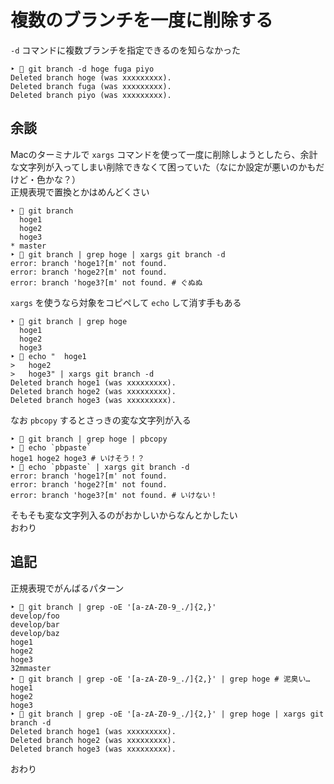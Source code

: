 # 複数のブランチを一度に削除する

`-d` コマンドに複数ブランチを指定できるのを知らなかった

```
‣ 🐌 git branch -d hoge fuga piyo
Deleted branch hoge (was xxxxxxxxx).
Deleted branch fuga (was xxxxxxxxx).
Deleted branch piyo (was xxxxxxxxx).
```

## 余談

Macのターミナルで `xargs` コマンドを使って一度に削除しようとしたら、余計な文字列が入ってしまい削除できなくて困っていた（なにか設定が悪いのかもだけど・色かな？）  
正規表現で置換とかはめんどくさい

```
‣ 🍤 git branch
  hoge1
  hoge2
  hoge3
* master
‣ 🍣 git branch | grep hoge | xargs git branch -d
error: branch 'hoge1?[m' not found.
error: branch 'hoge2?[m' not found.
error: branch 'hoge3?[m' not found. # ぐぬぬ
```

`xargs` を使うなら対象をコピペして `echo` して消す手もある

```
‣ 🐬 git branch | grep hoge
  hoge1
  hoge2
  hoge3
‣ 🐥 echo "  hoge1
>   hoge2
>   hoge3" | xargs git branch -d
Deleted branch hoge1 (was xxxxxxxxx).
Deleted branch hoge2 (was xxxxxxxxx).
Deleted branch hoge3 (was xxxxxxxxx).
```

なお `pbcopy` するとさっきの変な文字列が入る

```
‣ 🍡 git branch | grep hoge | pbcopy
‣ 🐳 echo `pbpaste`
hoge1 hoge2 hoge3 # いけそう！？
‣ 🌵 echo `pbpaste` | xargs git branch -d
error: branch 'hoge1?[m' not found.
error: branch 'hoge2?[m' not found.
error: branch 'hoge3?[m' not found. # いけない！
```

そもそも変な文字列入るのがおかしいからなんとかしたい  
おわり

## 追記

正規表現でがんばるパターン

```
‣ 🐬 git branch | grep -oE '[a-zA-Z0-9_./]{2,}'
develop/foo
develop/bar
develop/baz
hoge1
hoge2
hoge3
32mmaster
‣ 🐽 git branch | grep -oE '[a-zA-Z0-9_./]{2,}' | grep hoge # 泥臭い…
hoge1
hoge2
hoge3
‣ 🐸 git branch | grep -oE '[a-zA-Z0-9_./]{2,}' | grep hoge | xargs git branch -d
Deleted branch hoge1 (was xxxxxxxxx).
Deleted branch hoge2 (was xxxxxxxxx).
Deleted branch hoge3 (was xxxxxxxxx).
```

おわり
